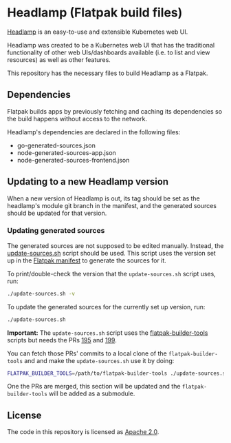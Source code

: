 # Headlamp (Flatpak build files)

[Headlamp](https://github.com/kinvolk/headlamp/) is an easy-to-use and
extensible Kubernetes web UI.

Headlamp was created to be a Kubernetes web UI that has the traditional functionality of other web UIs/dashboards available (i.e. to list and view resources) as well as other features.

This repository has the necessary files to build Headlamp as a Flatpak.

## Dependencies

Flatpak builds apps by previously fetching and caching its dependencies so the build
happens without access to the network.

Headlamp's dependencies are declared in the following files:
- go-generated-sources.json
- node-generated-sources-app.json
- node-generated-sources-frontend.json

## Updating to a new Headlamp version

When a new version of Headlamp is out, its tag should be set as the headlamp's
module git branch in the manifest, and the generated sources should be updated for
that version.

### Updating generated sources

The generated sources are not supposed to be edited manually.
Instead, the [update-sources.sh](./update-sources.sh) script should be used.
This script uses the version set up in the [Flatpak manifest](./io.kinvolk.Headlamp.yaml)
to generate the sources for it.

To print/double-check the version that the `update-sources.sh` script uses, run:

```bash
./update-sources.sh -v
```

To update the generated sources for the currently set up version, run:

```bash
./update-sources.sh
```

**Important:** The `update-sources.sh` script uses the
[flatpak-builder-tools](https://github.com/flatpak/flatpak-builder-tools/) scripts
but needs the PRs [195](https://github.com/flatpak/flatpak-builder-tools/pull/195)
and [199](https://github.com/flatpak/flatpak-builder-tools/pull/199).

You can fetch those PRs' commits to a local clone of the `flatpak-builder-tools` and
and make the `update-sources.sh` use it by doing:
```bash
FLATPAK_BUILDER_TOOLS=/path/to/flatpak-builder-tools ./update-sources.sh
```

One the PRs are merged, this section will be updated and the `flatpak-builder-tools`
will be added as a submodule.

## License

The code in this repository is licensed as [Apache 2.0](./LICENSE).
